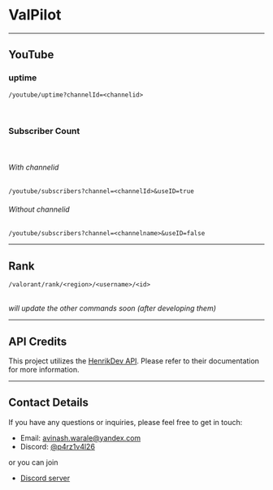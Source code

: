 # ValPilot
<hr>

## YouTube

### uptime
```
/youtube/uptime?channelId=<channelid>
```

<br>

### Subscriber Count
<br>

###### With channelid

```
/youtube/subscribers?channel=<channelId>&useID=true
```
###### Without channelid
```
/youtube/subscribers?channel=<channelname>&useID=false
```
<hr>

## Rank

```
/valorant/rank/<region>/<username>/<id>

```


<br>
<em>will update the other commands soon (after developing them) </em>

<hr>

## API Credits

This project utilizes the [HenrikDev API](https://app.swaggerhub.com/apis-docs/Henrik-3/HenrikDev-API/3.0.0#/). Please refer to their documentation for more information.

<hr>

## Contact Details

If you have any questions or inquiries, please feel free to get in touch:

- Email: avinash.warale@yandex.com
- Discord: [@p4rz1v4l26](https://discordapp.com/users/896411007797325824/)

or you can join 
- [Discord server](https://discord.gg/vFWB2KGcH9)

